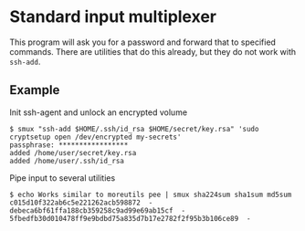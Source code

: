 # Standard input multiplexer

This program will ask you for a password and forward that to specified commands.
There are utilities that do this already, but they do not work with `ssh-add`.

## Example

Init ssh-agent and unlock an encrypted volume

    $ smux "ssh-add $HOME/.ssh/id_rsa $HOME/secret/key.rsa" 'sudo cryptsetup open /dev/encrypted my-secrets'
    passphrase: *****************
    added /home/user/secret/key.rsa
    added /home/user/.ssh/id_rsa

Pipe input to several utilities

    $ echo Works similar to moreutils pee | smux sha224sum sha1sum md5sum
    c015d10f322ab6c5e221262acb598872  -
    debeca6bf61ffa188cb359258c9ad99e69ab15cf  -
    5fbedfb30d010478ff9e9bdbd75a835d7b17e2782f2f95b3b106ce89  -

